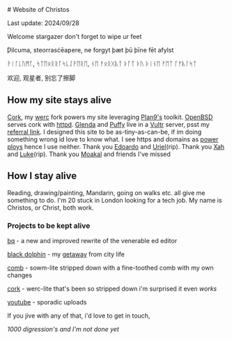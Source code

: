<meta charset=utf-8>
# Website of Christos

Last update: 2024/09/28

Welcome stargazer don't forget to wipe ur feet

Ƿilcuma, steorrasċēaƿere, ne forgyt þæt þū þīne fēt afylst

ᚹᛁᛚᚳᚢᛗᚪ, ᛋᛏᛖᛟᚱᚱᚪᛋᚳᛇᚹᛖᚱᛖ, ᚾᛖ ᚠᛟᚱᚷᚣᛏ ᚦᚪᛏ ᚦᚢ ᚦᛁᚾᛖ ᚠᛖᛏ ᚪᚠᚣᛚᛋᛏ

欢迎, 观星者, 别忘了擦脚

## How my site stays alive

[Cork](//github.com/christc4/cork), my [werc](//werc.cat-v.org) fork powers my site leveraging [Plan9's](//9p.io/plan9) toolkit. [OpenBSD](//openbsd.org) serves cork with [httpd](//openbsdhandbook.com/services/webserver/basic_webserver/). [Glenda](//glenda.cat-v.org) and [Puffy](//openbsd.org/artwork.html) live in a [Vultr](//vultr.com) server, psst my [referral link](//vultr.com/?ref=9595585). I designed this site to be as-tiny-as-can-be, if im doing something wrong id love to know what. I see https and domains as [power ploys](//xahlee.info/w/why_no_https.html) hence I use neither. Thank you [Edoardo](//github.com/EdoardoLaGreca) and [Uriel](//uriel.cat-v.org)(rip). Thank you [Xah](//xahlee.info) and [Luke](//lukesmith.xyz)(rip). Thank you [Moakal](//github.com/moakal) and friends I've missed

## How I stay alive

Reading, drawing/painting, Mandarin, going on walks etc. all give me something to do. I'm 20 stuck in London looking for a tech job. My name is Christos, or Christ, both work.

### Projects to be kept alive

[bq](//github.com/christc4/bq) - a new and improved rewrite of the venerable ed editor

[black dolphin](//en.wikipedia.org/wiki/Black_Dolphin_prison) - my [getaway](//95.179.238.202/blog/if/home/black_dolphin/) from city life

[comb](//github.com/christc4/comb) - sowm-lite stripped down with a fine-toothed comb with my own changes

[cork](//github.com/christc4/cork) - werc-lite that's been so stripped down i'm surprised it even _works_

[youtube](//youtube.com/@avsbq) - sporadic uploads

If you jive with any of that, i'd love to get in touch, 

_1000 digression's and I'm not done yet_

<!-- autistic people leave classrooms, stimuli, stress, gazelle drinking with aligators -->
